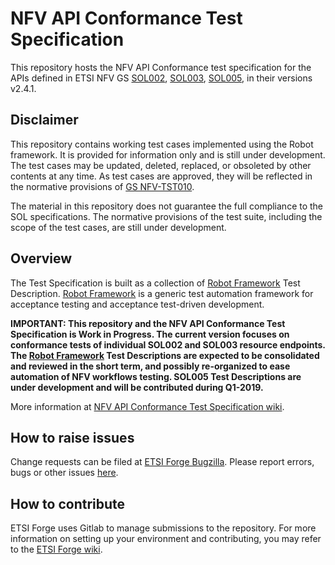 # NFV API Conformance Test Specification

This repository hosts the NFV API Conformance test specification for 
the APIs defined in ETSI NFV GS [SOL002](https://www.etsi.org/deliver/etsi_gs/NFV-SOL/001_099/002/02.04.01_60/gs_NFV-SOL002v020401p.pdf), [SOL003](https://www.etsi.org/deliver/etsi_gs/NFV-SOL/001_099/003/02.04.01_60/gs_NFV-SOL003v020401p.pdf), [SOL005](http://www.etsi.org/deliver/etsi_gs/NFV-SOL/001_099/005/02.04.01_60/gs_NFV-SOL005v020401p.pdf), in their versions v2.4.1.

## Disclaimer

This repository contains working test cases implemented using the Robot 
framework. It is provided for information only and is still under development. 
The test cases may be updated, deleted, replaced, or obsoleted by other 
contents at any time. As test cases are approved, they will be reflected 
in the normative provisions of 
[GS NFV-TST010](https://docbox.etsi.org/isg/nfv/open/Drafts/TST010_API_Conformance_Testing).

The material in this repository does not guarantee the full compliance 
to the SOL specifications. The normative provisions of the test suite, 
including the scope of the test cases, are still under development. 


## Overview

The Test Specification is built as a collection of [Robot Framework](robotframework.org/) Test Description. [Robot Framework](robotframework.org/) is a generic test automation framework for acceptance testing and acceptance test-driven development.

**IMPORTANT: This repository and the NFV API Conformance Test Specification is Work in Progress. The current version focuses on conformance tests of individual SOL002 and SOL003 resource endpoints. The [Robot Framework](robotframework.org/) Test Descriptions are expected to be consolidated and reviewed in the short term, and possibly re-organized to ease automation of NFV workflows testing. SOL005 Test Descriptions are under development and will be contributed during Q1-2019.**

More information at [NFV API Conformance Test Specification wiki](https://forge.etsi.org/gitlab/nfv/api-tests/wikis/NFV-API-Conformance-Test-Specification).

## How to raise issues

Change requests can be filed at [ETSI Forge Bugzilla](<LINK>). Please report errors, bugs or other issues [here](https://forge.etsi.org/bugzilla/enter_bug.cgi?product=NFV).

## How to contribute

ETSI Forge uses Gitlab to manage submissions to the repository.
For more information on setting up your environment and contributing, you may refer to the [ETSI Forge wiki](https://forge.etsi.org/wiki/index.php/Main_Page).

